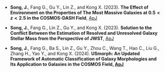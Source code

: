 - <strong>Song, J.</strong>, Fang G., Gu Y., Lin Z., and Kong X. (2023). <strong>The Effect of Environment on the Properties of The Most Massive Galaxies at $0.5< z <2.5$ in the COSMOS-DASH Field</strong>, [ApJ](https://doi.org/10.3847/1538-4357/acd174)

- <strong>Song, J.</strong>, Fang G., Lin Z., Gu Y., and Kong X. (2023). <strong>Solution to the Conflict Between the Estimation of Resolved and Unresolved Galaxy Stellar Mass from the Perspective of JWST</strong>, [ApJ](https://doi.org/10.3847/1538-4357/ad0365)

- <strong>Song, J.</strong>, Fang G., Ba S., Lin Z., Gu Y., Zhou C., Wang T., Hao C., Liu G., Zhang H., Yao Y., and Kong X. (2024). <strong>USmorph: An Updated Framework of Automatic Classification of Galaxy Morphologies and Its Application to Galaxies in the COSMOS Field<strong>, [ApJ](https://doi.org/10.3847/1538-4365/ad434f)

